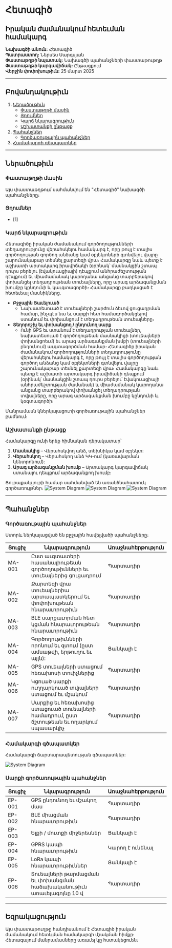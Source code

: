 # Հետագիծ

## Իրական ժամանակում հետեւման համակարգ
**Նախագծի անուն:** Հետագիծ  
**Պատրաստող:** Ներսես Սարգսյան  
**Փաստաթղթի նպատակ:** Նախագծի պահանջների փաստաթութղթ  
**Փաստաթղթի կարգավիճակ:** Ընթացքում  
**Վերջին փոփոխութիւն:** 25 մարտ 2025  

---

## Բովանդակութիւն
1. [Ներածութիւն](#ներածութիւն)
   - [Փաստաթղթի մասին](#փաստաթղթի-մասին)
   - [Յղումներ](#յղումներ)
   - [Կարճ նկարագրութիւն](#կարճ-նկարագրութիւն)
   - [Աշխատանքի ընթացք](#աշխատանքի-ընթացք)
2. [Պահանջներ](#պահանջներ)
   - [Գործառութային պահանջներ](#գործառութային-պահանջներ)
3. [Համակարգի գծապատկեր](#համակարգի-գծապատկեր)

---

## Ներածութիւն

### Փաստաթղթի մասին
Այս փաստաթղթում սահմանվում են "Հետագիծ" նախագծի պահանջները։

### Յղումներ
- [1]

### Կարճ նկարագրութիւն
Հետագիծը իրական ժամանակում գործողությունների տեղադրությունը վերահսկելու համակարգ է, որը թույլ է տալիս գործողության գործող անձանց կամ օբյեկտների գտնվելու վայրը շարունակաբար տեսնել քարտեզի վրա։ Համակարգը նաև պետք է աշխատի արտակարգ իրավիճակի (օրինակ՝ մասնակցին շտապ դուրս բերելու (էվակուացիայի) դէպքում  անհրաժեշտության դէպքում) եւ միաժամանակ կարողանա անցանց տարբերակով փոխանցել տեղադրութեան տուեալները, որը արագ արձագանքման խումբը կընդունի և կաւգտագործի։
Համակարգը բաղկացած է հետեւեալ մասնիկներց․

- **Բջջային Յաւելուած**
  - Նախատեսուած է տուեալների շարժուն ձեւով ցուցադրման համար, ինչպէս նա եւ սարքի հետ համագործակցելով ստանում եւ փոխանցում է տեղադրութեան տուեալները։
- **Տեղորոշիչ եւ փոխանցող / ընդունող սարք**
  - Ունի GPS եւ ստանում է տեղադրության տուեալներ, նախատեսուած է գործողութեան մասնակիցի (տուեալների փոխանցոեւմ) եւ արագ արձագանքման խմբի (տուեալների ընդունում) աւգտագործման համար։
Հետագիծը իրական ժամանակում գործողությունների տեղադրությունը վերահսկելու համակարգ է, որը թույլ է տալիս գործողության գործող անձանց կամ օբյեկտների գտնվելու վայրը շարունակաբար տեսնել քարտեզի վրա։ Համակարգը նաև պետք է աշխատի արտակարգ իրավիճակի դեպքում (օրինակ՝ մասնակցին շտապ դուրս բերելու՝ էվակուացիայի անհրաժեշտության ժամանակ) և միաժամանակ կարողանա անցանց տարբերակով փոխանցել տեղադրության 
տվյալները, որը արագ արձագանքման խումբը կընդունի և կօգտագործի։
          
Մանրամասն կներկայացուոի գործառութային պահանջներ բաժնում։

### Աշխատանքի ընթացք
Համակարգը ունի երեք հիմնական դերակատար՝
1. **Մասնակից** – Վերահսկվող անձ, տեխնիկա կամ օբյեկտ։
2. **Վերահսկող** – Վերահսկող անձ ԿԿ-ում (կառավարման կենտրոնում)։
3. **Արագ արձագանքման խումբ** – Արտակարգ կարգավիճակ ստանալու դեպքում արձագանքող խումբ։

Յուրաքանչյուրի համար սահմանված են առանձնահատուկ գործառույթներ։
![System Diagram](assets/մասն..png)
![System Diagram](assets/Վերասհ.jpg)
![System Diagram](assets/ախումբ.png)



---

## Պահանջներ

### Գործառութային պահանջներ
Ստորև ներկայացված են բջջային հավելվածի պահանջները։

| Ցուցիչ | Նկարագրություն | Առաջնահերթություն |
|--------|--------------|----------------|
| MA-001 | Ըստ աւգտատերի հասանալիութեան գործողութիւնների եւ տուեալներից ցուցադրում | Պարտադիր |
| MA-002 | Քարտեզի վրա տուեալներիա արտապատկերում եւ փոփոխութեան հնարաւորութիւն | Պարտադիր |
| MA-003 | BLE սարքաւորման հետ կցման հնարաւորութեան հնարաւորութիւն | Պարտադիր |
| MA-004 | Գործողութիւնների որոնում եւ զտում (ըստ ամսաթվի, երթուղու եւ այլն): | Ցանկալի է |
| MA-005 | GPS տուեալների ստացում հեռախոսի տուիչներից | Պարտադիր |
| MA-006 | Կցուած սարքի ուղղարկուած տվյալների ստացում եւ մշակում | Պարտադիր |
| MA-007 | Սարքից եւ հեռախոսից ստացուած տուեալների համադրում, ըստ ճշտութեան եւ ողարկում սպասարկիչ | Պարտադիր |

### Համակարգի գծապատկեր
Համակարգի ճարտարապետության գծապատկեր։

![System Diagram](assets/կառռ.png)

### Սարքի գործառութային պահանջներ

| Ցուցիչ | Նկարագրություն | Առաջնահերթություն |
|--------|--------------|----------------|
| EP-001 | GPS ընդունող եւ մշակող մաս | Պարտադիր |
| EP-002 | BLE միացման հնարաւորութիւն | Պարտադիր |
| EP-003 | Ելքի / մուտքի միջերեսներ | Ցանկալի է |
| EP-004 | GPRS կապի հնարաւորութիւն | Կարող է ունենալ |
| EP-005 | LoRa կապի հնարաւորութիւններ | Ցանկալի է |
| EP-006 | Տուեալների թարմացման եւ փոխանցման հաճախականութիւն առաւելագոյնը 10 վ | Պարտադիր |


---

## Եզրակացություն
Այս փաստաթուղթը հանդիսանում է Հետագիծ իրական ժամանակում հետևման համակարգի մշակման հիմքը։ Հետագայում մանրամասները առաւել կը հստակեցուեն։
